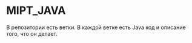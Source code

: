 # MIPT_JAVA

В репозитории есть ветки.
В каждой ветке есть Java код и описание того, что он делает.
